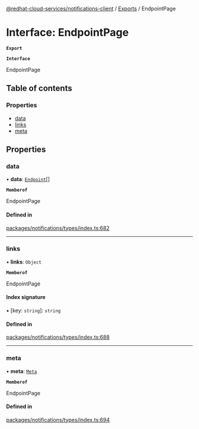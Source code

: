 [@redhat-cloud-services/notifications-client](../README.md) / [Exports](../modules.md) / EndpointPage

# Interface: EndpointPage

**`Export`**

**`Interface`**

EndpointPage

## Table of contents

### Properties

- [data](EndpointPage.md#data)
- [links](EndpointPage.md#links)
- [meta](EndpointPage.md#meta)

## Properties

### data

• **data**: [`Endpoint`](Endpoint.md)[]

**`Memberof`**

EndpointPage

#### Defined in

[packages/notifications/types/index.ts:682](https://github.com/RedHatInsights/javascript-clients/blob/master/packages/notifications/types/index.ts#L682)

___

### links

• **links**: `Object`

**`Memberof`**

EndpointPage

#### Index signature

▪ [key: `string`]: `string`

#### Defined in

[packages/notifications/types/index.ts:688](https://github.com/RedHatInsights/javascript-clients/blob/master/packages/notifications/types/index.ts#L688)

___

### meta

• **meta**: [`Meta`](Meta.md)

**`Memberof`**

EndpointPage

#### Defined in

[packages/notifications/types/index.ts:694](https://github.com/RedHatInsights/javascript-clients/blob/master/packages/notifications/types/index.ts#L694)
